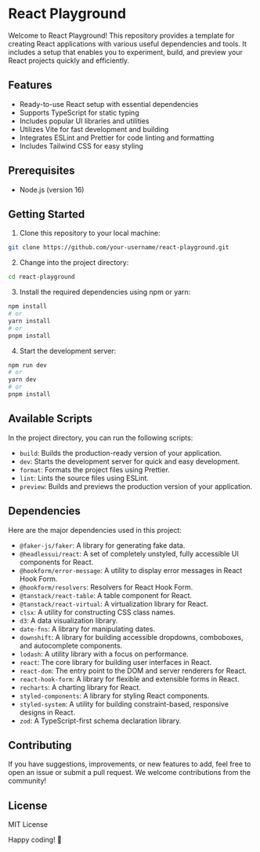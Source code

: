# React Playground

Welcome to React Playground! This repository provides a template for creating React applications with various useful dependencies and tools. It includes a setup that enables you to experiment, build, and preview your React projects quickly and efficiently.

## Features

- Ready-to-use React setup with essential dependencies
- Supports TypeScript for static typing
- Includes popular UI libraries and utilities
- Utilizes Vite for fast development and building
- Integrates ESLint and Prettier for code linting and formatting
- Includes Tailwind CSS for easy styling

## Prerequisites

- Node.js (version 16)

## Getting Started

1. Clone this repository to your local machine:

```bash
git clone https://github.com/your-username/react-playground.git
```
2. Change into the project directory:

```bash
cd react-playground
```
3. Install the required dependencies using npm or yarn:
```bash
npm install
# or
yarn install
# or
pnpm install
```
4. Start the development server:
```bash
npm run dev
# or
yarn dev
# or
pnpm install
```

## Available Scripts

In the project directory, you can run the following scripts:

- `build`: Builds the production-ready version of your application.
- `dev`: Starts the development server for quick and easy development.
- `format`: Formats the project files using Prettier.
- `lint`: Lints the source files using ESLint.
- `preview`: Builds and previews the production version of your application.

## Dependencies

Here are the major dependencies used in this project:

- `@faker-js/faker`: A library for generating fake data.
- `@headlessui/react`: A set of completely unstyled, fully accessible UI components for React.
- `@hookform/error-message`: A utility to display error messages in React Hook Form.
- `@hookform/resolvers`: Resolvers for React Hook Form.
- `@tanstack/react-table`: A table component for React.
- `@tanstack/react-virtual`: A virtualization library for React.
- `clsx`: A utility for constructing CSS class names.
- `d3`: A data visualization library.
- `date-fns`: A library for manipulating dates.
- `downshift`: A library for building accessible dropdowns, comboboxes, and autocomplete components.
- `lodash`: A utility library with a focus on performance.
- `react`: The core library for building user interfaces in React.
- `react-dom`: The entry point to the DOM and server renderers for React.
- `react-hook-form`: A library for flexible and extensible forms in React.
- `recharts`: A charting library for React.
- `styled-components`: A library for styling React components.
- `styled-system`: A utility for building constraint-based, responsive designs in React.
- `zod`: A TypeScript-first schema declaration library.

## Contributing

If you have suggestions, improvements, or new features to add, feel free to open an issue or submit a pull request. We welcome contributions from the community!

## License

MIT License

Happy coding! 🚀

